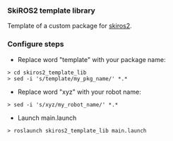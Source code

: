###  SkiROS2 template library

Template of a custom package for [skiros2](https://github.com/RVMI/skiros2).

### Configure steps

* Replace word "template" with your package name:
```
> cd skiros2_template_lib  
> sed -i 's/template/my_pkg_name/' *.*  
```
* Replace word "xyz" with your robot name:
```
> sed -i 's/xyz/my_robot_name/' *.*
```
* Launch main.launch
```
> roslaunch skiros2_template_lib main.launch
```

